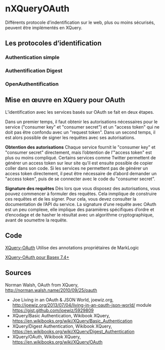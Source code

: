 # nXQueryOAuth

Différents protocole d’indentification sur le web, plus ou moins sécurisés, peuvent être implémentés en XQuery.


## Les protocoles d’identification

### Authentication simple

### Authentification Digest

### OpenAuthentification


## Mise en œuvre en XQuery pour OAuth

L’identification avec les services basés sur OAuth se fait en deux étapes.

Dans un premier temps, il faut obtenir les autorisations nécessaires pour le service ("consumer key" et "consumer secret") et un "access token" qui ne doit pas être confondu avec un "request token". Dans un second temps, il est alors possible de signer les requêtes avec ses autorisations.

__Obtention des autorisations__
Chaque service fournit le "consumer key" et "consumer secret" directement, mais l’obtention de l’"access token" est plus ou moins compliqué. Certains services comme Twitter permettent de générer un access token sur leur site qu’il est ensuite possible de copier  coller dans son code. Si les services ne permettent pas de générer un access token directement, il peut être nécessaire de d’abord demander un "access token", puis de se connecter avec le code du "consumer secret".

__Signature des requêtes__
Dès lors que vous disposez des autorisations, vous pouvez commencer à formuler des requêtes. Cela inmplique de construire ces requêtes et de les signer. Pour cela, vous devez consulter la documentation de l’API du service. La signature d’une requête avec OAuth est un peu complexe, elle implique des paramières spécifiques d’ordre et d’encodage et de hasher le résultat avec un algorithme cryptographique, avant de soumettre la requête.

## Code

[XQuery-OAuth](https://github.com/ndw/XQuery-OAuth)
Utilise des annotations propriétaires de MarkLogic

[XQuery-OAuth pour Basex 7.4+](https://github.com/apb2006/XQuery-OAuth)


## Sources
Norman Walsh, OAuth from XQuery, http://norman.walsh.name/2010/09/25/oauth
- Joe Living in an OAuth & JSON World, joewiz.org, http://joewiz.org/2013/07/04/living-in-an-oauth-json-world/
module https://gist.github.com/joewiz/5929809
- XQuery/Basic Authentication, Wikibook XQuery, https://en.wikibooks.org/wiki/XQuery/Basic_Authentication
- XQuery/Digest Authentication, Wikibook XQuery, https://en.wikibooks.org/wiki/XQuery/Digest_Authentication
- XQuery/OAuth, Wikibook XQuery, https://en.wikibooks.org/wiki/XQuery/OAuth
